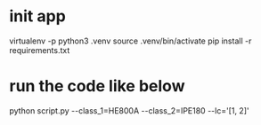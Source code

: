 # init app
virtualenv -p python3 .venv
source .venv/bin/activate
pip install -r requirements.txt

# run the code like below
python script.py --class_1=HE800A --class_2=IPE180 --lc='[1, 2]'